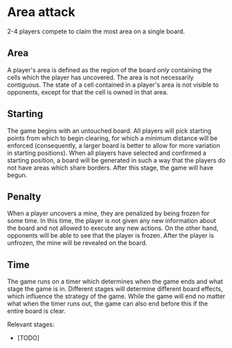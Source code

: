 # Area attack

2-4 players compete to claim the most area on a single board. 

## Area

A player's area is defined as the region of the board *only* containing the cells which the player
has uncovered. The area is not necessarily contiguous. The state of a cell contained in a player's
area is not visible to opponents, except for that the cell is owned in that area. 

## Starting

The game begins with an untouched board. All players will pick starting points from which to begin
clearing, for which a minimum distance will be enforced (consequently, a larger board is better to
allow for more variation in starting positions). When all players have selected and confirmed a
starting position, a board will be generated in such a way that the players do not have areas which
share borders. After this stage, the game will have begun.

## Penalty

When a player uncovers a mine, they are penalized by being frozen for some time. In this time, the
player is not given any new information about the board and not allowed to execute any new actions.
On the other hand, opponents will be able to see that the player is frozen. After the player is
unfrozen, the mine will be revealed on the board.

## Time

The game runs on a timer which determines when the game ends and what stage the game is in.
Different stages will determine different board effects, which influence the strategy of the game.
While the game will end no matter what when the timer runs out, the game can also end before this if
the entire board is clear. 

Relevant stages:

* [TODO]
